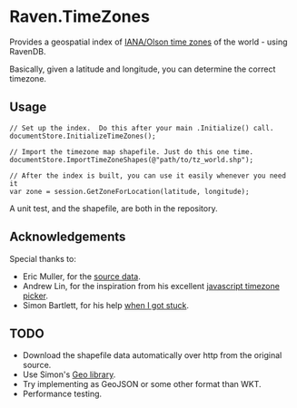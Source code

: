 Raven.TimeZones
===============

Provides a geospatial index of [IANA/Olson time zones][1] of the world - using RavenDB.

Basically, given a latitude and longitude, you can determine the correct timezone.

## Usage ##

    // Set up the index.  Do this after your main .Initialize() call.
    documentStore.InitializeTimeZones();

    // Import the timezone map shapefile. Just do this one time.
    documentStore.ImportTimeZoneShapes(@"path/to/tz_world.shp");

    // After the index is built, you can use it easily whenever you need it
    var zone = session.GetZoneForLocation(latitude, longitude);

A unit test, and the shapefile, are both in the repository.

## Acknowledgements ##

Special thanks to:
 - Eric Muller, for the [source data][2].
 - Andrew Lin, for the inspiration from his excellent [javascript timezone picker][3].
 - Simon Bartlett, for his help [when I got stuck][4].

## TODO ##
 - Download the shapefile data automatically over http from the original source.
 - Use Simon's [Geo library][5].
 - Try implementing as GeoJSON or some other format than WKT.
 - Performance testing.

 [1]: http://www.iana.org/time-zones
 [2]: http://efele.net/maps/tz/world/
 [3]: https://github.com/dosx/timezone-picker
 [4]: https://groups.google.com/d/topic/ravendb/a6xFRI8nKZc/discussion
 [5]: https://github.com/sibartlett/Geo
